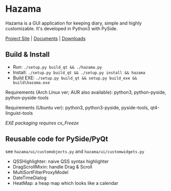Hazama
======
Hazama is a GUI application for keeping diary, simple and highly customizable. It's developed in Python3 with PySide.

[Project Site](https://krrr.github.io/hazama) | [Documents](https://github.com/krrr/Hazama/wiki) | [Downloads](https://github.com/krrr/Hazama/releases)

Build & Install
---
* Run: `./setup.py build_qt && ./hazama.py`
* Install: `./setup.py build_qt && ./setup.py install && hazama`
* Build EXE: `./setup.py build_qt && setup.py build_exe && build\hazama.exe`

Requirements (Arch Linux ver; AUR also available): python3, python-pyside, python-pyside-tools

Requirements (Ubuntu ver): python3, python3-pyside, pyside-tools, qt4-linguist-tools

_EXE packaging requires cx_Freeze_

Reusable code for PySide/PyQt
---
see `hazama/ui/customobjects.py` and `hazama/ui/customwidgets.py`
* QSSHighlighter: naive QSS syntax highlighter
* DragScrollMixin: handle Drag & Scroll
* MultiSortFilterProxyModel
* DateTimeDialog
* HeatMap: a heap map which looks like a calendar
